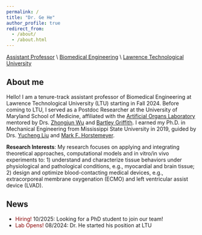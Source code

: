 ```yaml
---
permalink: /
title: "Dr. Ge He"
author_profile: true
redirect_from: 
  - /about/
  - /about.html
---
```


[Assistant Professor]() \\
[Biomedical Engineering](https://ltu.edu/engineering/biomedical-engineering/) \\
[Lawrence Technological University](https://ltu.edu/)

## About me
Hello! I am a tenure-track assistant professor of Biomedical Engineering at Lawrence Technological University (LTU) starting in Fall 2024. Before coming to LTU, I served as a Postdoc Researcher at the University of Maryland School of Medicine, affiliated with the [Artificial Organs Laboratory](https://www.umms.org/ummc/pros/gme/residency/cardiothoracic-surgery/training/research) mentored by Drs. [Zhongjun Wu](https://www.medschool.umaryland.edu/profiles/wu-zhongjun-jon/) and [Bartley Griffith](https://www.medschool.umaryland.edu/profiles/griffith-bartley/). I earned my Ph.D. in Mechanical Engineering from Mississippi State University in 2019, guided by Drs. [Yucheng Liu](https://www.sdstate.edu/directory/yucheng-liu) and [Mark F. Horstemeyer](https://www.liberty.edu/engineering/faculty/mark-horstemeyer/). 

**Research Interests**: My research focuses on applying and integrating theoretical approaches, computational models and in vitro/in vivo experiments to: 1) understand and characterize tissue behaviors under physiological and pathological conditions, e.g., myocardial and brain tissue; 2) design and optimize blood-contacting medical devices, e.g., extracorporeal membrane oxygenation (ECMO) and left ventricular assist device (LVAD). 

## News
- <span style="color:darkred"> Hiring! </span> 10/2025: Looking for a PhD student to join our team!
- <span style="color:darkred"> Lab Opens! </span> 08/2024: Dr. He started his position at LTU
  
<script type='text/javascript' id='mapmyvisitors' src='https://mapmyvisitors.com/map.js?cl=ffffff&w=300&t=tt&d=NgCsEhprGMbQQi7i6CVatDcJC_fV9M0DSMTIwqDL_2Y'></script>
